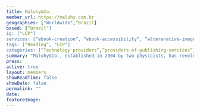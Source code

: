 ```yaml
---
title: Maluhy&Co.
member_url: https://maluhy.com.br
geographies: ["Worldwide",“Brazil]
based: [“Brazil"]
ig: ["LCP"] 
services: [“ebook-creation”, “ebook-accessibility”, “alteranative-image-description”, “digital-services”, “publication-accessibility-audit”, “website-accessibility-audit”]
tags: ["Reading", "LCP"]
categories: ["Technology providers”,“providers-of-publishing-services”,“serving-persons-with-print-disabilities”,“ebook-distributors”]
summary: "Maluhy&Co., established in 2004 by two physicists, has revolutionized the Brazilian publishing industry with its scientific approach to content conversion and processing technologies. Driven by a commitment to Research, Development, and Innovation, the company has mastered multi-format platforms creation—including LaTeX, ePub2 and 3, Daisy, XML, HTML, and the groundbreaking braille-ink technology. As the trusted partner to over 850 clients in Brazil, including the Federal Government's primary producer of digital and braille books, Maluhy&Co. has established itself as the foremost leader in editorial technology solutions. The company's dedication to excellence earned international recognition with the 2019 ABC International Excellence Award for Accessible Publishing (WIPO/UN), highlighting its pioneering "multi languages" project—the first retail book conceived in universal design that seamlessly integrates sign language, audio, braille, and printed text into a single, comprehensive product."
press:
active: true
layout: members
showReadTime: false
showDate: false
permalink: ""
date: 
featureImage: 
---
```


